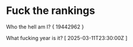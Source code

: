 # Fuck the rankings

Who the hell am I?
{ 19442962 }

What fucking year is it?
[ 2025-03-11T23:30:00Z ]
